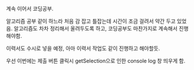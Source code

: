 계속 이어서 코딩공부.

알고리즘 공부 같이 하느라 처음 감 잡고 틀잡는데 시간이 조금 걸려서 약간 두고 있었음. 
알고리즘도 차차 정리해서 올려두도록 하고, 코딩공부도 마찬가지로 계속해서 진행해야함.

이력서도 수시로 넣을 예정, 아마 이력서 작업도 같이 진행하고 해야할듯.

우선 이번에는 제출 버튼 클릭시 getSelection으로 인한 console log 창 띄우게 함.
